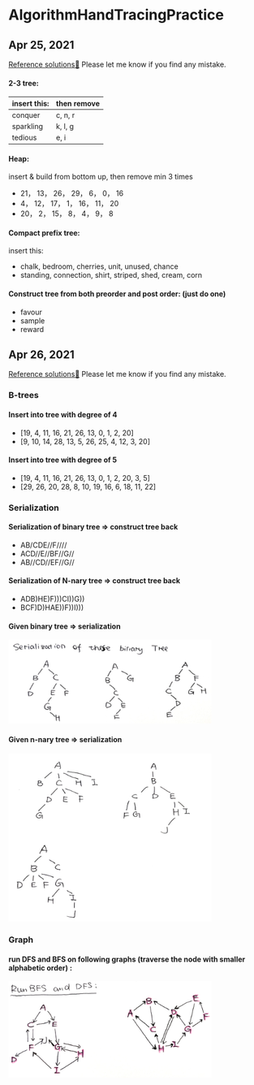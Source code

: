 # AlgorithmHandTracingPractice

## Apr 25, 2021     
[Reference solutions🔗](https://github.com/mialsy/AlgorithmHandTracingPractice/blob/master/sol/hand_trace_practice_01.pdf) Please let me know if you find any mistake.

#### 2-3 tree:
|insert this: |                	then remove|
|---|---|
|conquer      		|	c, n, r|
|sparkling|                      k, l, g|
|tedious|				e, i|

#### Heap:
insert & build from bottom up, then remove min 3 times	
- 21， 13， 26， 29， 6， 0， 16
- 4， 12， 17， 1， 16， 11， 20
- 20， 2， 15， 8， 4， 9， 8

#### Compact prefix tree:
insert this:

- chalk, bedroom, cherries, unit, unused, chance
- standing, connection, shirt, striped, shed, cream, corn

#### Construct tree from both preorder and post order: (just do one) 
- favour
- sample
- reward

## Apr 26, 2021
[Reference solutions🔗](https://github.com/mialsy/AlgorithmHandTracingPractice/blob/master/sol/hand_trace_practice_Apr26.pdf) Please let me know if you find any mistake.

### B-trees
#### Insert into tree with degree of 4
- [19, 4, 11, 16, 21, 26, 13, 0, 1, 2, 20]
- [9, 10, 14, 28, 13, 5, 26, 25, 4, 12, 3, 20]

#### Insert into tree with degree of 5
- [19, 4, 11, 16, 21, 26, 13, 0, 1, 2, 20, 3, 5]
- [29, 26, 20, 28, 8, 10, 19, 16, 6, 18, 11, 22]

### Serialization
#### Serialization of binary tree => construct tree back
- AB/CDE//F////
- ACD//E//BF//G//
- AB//CD//EF//G//

#### Serialization of N-nary tree => construct tree back
- ADB)HE)F)))CI))G))
- BCF)D)HAE))F))I)))

#### Given binary tree => serialization
<img src="https://github.com/mialsy/AlgorithmHandTracingPractice/blob/master/res/Screen%20Shot%202021-04-25%20at%208.11.27%20PM.png" width="400" title="binary tree">

#### Given n-nary tree => serialization
<img src="https://github.com/mialsy/AlgorithmHandTracingPractice/blob/master/res/Screen%20Shot%202021-04-25%20at%208.10.33%20PM.png" width="400" title="n-nary tree">

### Graph
#### run DFS and BFS on following graphs (traverse the node with smaller alphabetic order) : 
<img src="https://github.com/mialsy/AlgorithmHandTracingPractice/blob/master/res/Screen%20Shot%202021-04-25%20at%208.10.58%20PM.png" width="400" title="graph">

